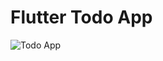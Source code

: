 # Flutter Todo App


![Todo App](https://user-images.githubusercontent.com/79734836/200564032-243967f6-246b-4aaa-b3e4-77e09bcd25c1.png)
